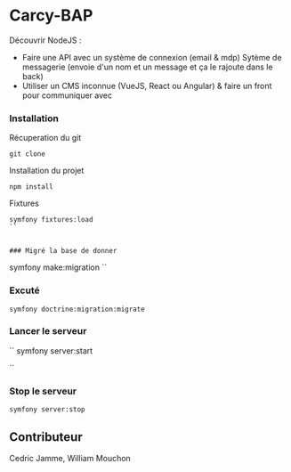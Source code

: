 # Carcy-BAP

Découvrir NodeJS : 
  - Faire une API avec un système de connexion (email & mdp) Sytème de messagerie (envoie d'un nom et un message et ça le rajoute dans le back)
  - Utiliser un CMS inconnue (VueJS, React ou Angular) & faire un front pour communiquer avec


### Installation

Récuperation du git
```
git clone 

```
Installation du projet
```
npm install
```
 Fixtures
```
symfony fixtures:load
``
 

### Migré la base de donner
```
symfony make:migration
``
### Excuté
```
symfony doctrine:migration:migrate
```
### Lancer le serveur 
``
symfony server:start

``

### Stop le serveur
```
symfony server:stop
```




## Contributeur
 Cedric Jamme, William Mouchon
